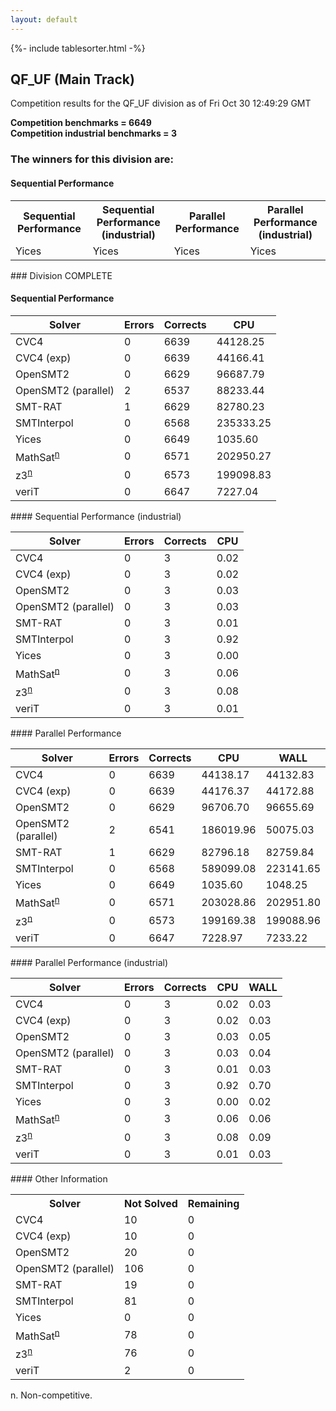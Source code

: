 ```yaml
---
layout: default
---
```

{%- include tablesorter.html -%}

##  QF_UF (Main Track)

Competition results for the QF_UF division as of Fri Oct 30 12:49:29 GMT

**Competition benchmarks = 6649** 
**<br/>Competition industrial benchmarks = 3** 

### The winners for this division are: 
#### Sequential Performance
<table>
<tr>
<th class="center">Sequential Performance</th>
<th class="center">Sequential Performance (industrial)</th>
<th class="center">Parallel Performance</th>
<th class="center">Parallel Performance (industrial)</th>
</tr>
<tr class="center">
<td>Yices</td>
<td>Yices</td>
<td>Yices</td>
<td>Yices</td>
</tr>
</table>
### Division COMPLETE
 




#### Sequential Performance
<table id="sequential" class="result sorted">
<thead>
<tr>
<th class="center">Solver</th><th class="center">Errors</th>
<th class="center">Corrects</th>
<th class="center">CPU</th>
</tr>
</thead>
<tr>
<td>CVC4</td>
<td class="right">0</td>
<td class="right">6639</td>
<td class="right">44128.25</td>
</tr>
<tr>
<td>CVC4 (exp)</td>
<td class="right">0</td>
<td class="right">6639</td>
<td class="right">44166.41</td>
</tr>
<tr>
<td>OpenSMT2</td>
<td class="right">0</td>
<td class="right">6629</td>
<td class="right">96687.79</td>
</tr>
<tr>
<td>OpenSMT2 (parallel)</td>
<td class="right">2</td>
<td class="right">6537</td>
<td class="right">88233.44</td>
</tr>
<tr>
<td>SMT-RAT</td>
<td class="right">1</td>
<td class="right">6629</td>
<td class="right">82780.23</td>
</tr>
<tr>
<td>SMTInterpol</td>
<td class="right">0</td>
<td class="right">6568</td>
<td class="right">235333.25</td>
</tr>
<tr>
<td>Yices</td>
<td class="right">0</td>
<td class="right">6649</td>
<td class="right">1035.60</td>
</tr>
<tr>
<td><span class="non-competing-grey">MathSat<sup><a href="#fn">n</a></sup></span></td>
<td class="right">0</td>
<td class="right">6571</td>
<td class="right">202950.27</td>
</tr>
<tr>
<td><span class="non-competing-grey">z3<sup><a href="#fn">n</a></sup></span></td>
<td class="right">0</td>
<td class="right">6573</td>
<td class="right">199098.83</td>
</tr>
<tr>
<td>veriT</td>
<td class="right">0</td>
<td class="right">6647</td>
<td class="right">7227.04</td>
</tr>
</table>
#### Sequential Performance (industrial)
<table id="sequentiali" class="result sorted">
<thead>
<tr>
<th class="center">Solver</th><th class="center">Errors</th>
<th class="center">Corrects</th>
<th class="center">CPU</th>
</tr>
</thead>
<tr>
<td>CVC4</td>
<td class="right">0</td>
<td class="right">3</td>
<td class="right">0.02</td>
</tr>
<tr>
<td>CVC4 (exp)</td>
<td class="right">0</td>
<td class="right">3</td>
<td class="right">0.02</td>
</tr>
<tr>
<td>OpenSMT2</td>
<td class="right">0</td>
<td class="right">3</td>
<td class="right">0.03</td>
</tr>
<tr>
<td>OpenSMT2 (parallel)</td>
<td class="right">0</td>
<td class="right">3</td>
<td class="right">0.03</td>
</tr>
<tr>
<td>SMT-RAT</td>
<td class="right">0</td>
<td class="right">3</td>
<td class="right">0.01</td>
</tr>
<tr>
<td>SMTInterpol</td>
<td class="right">0</td>
<td class="right">3</td>
<td class="right">0.92</td>
</tr>
<tr>
<td>Yices</td>
<td class="right">0</td>
<td class="right">3</td>
<td class="right">0.00</td>
</tr>
<tr>
<td><span class="non-competing-grey">MathSat<sup><a href="#fn">n</a></sup></span></td>
<td class="right">0</td>
<td class="right">3</td>
<td class="right">0.06</td>
</tr>
<tr>
<td><span class="non-competing-grey">z3<sup><a href="#fn">n</a></sup></span></td>
<td class="right">0</td>
<td class="right">3</td>
<td class="right">0.08</td>
</tr>
<tr>
<td>veriT</td>
<td class="right">0</td>
<td class="right">3</td>
<td class="right">0.01</td>
</tr>
</table>
#### Parallel Performance
<table id="parallel" class="result sorted">
<thead>
<tr>
<th class="center">Solver</th><th class="center">Errors</th>
<th class="center">Corrects</th>
<th class="center">CPU</th>
<th class="center">WALL</th>
</tr>
</thead>
<tr>
<td>CVC4</td>
<td class="right">0</td>
<td class="right">6639</td>
<td class="right">44138.17</td>
<td class="right">44132.83</td>
</tr>
<tr>
<td>CVC4 (exp)</td>
<td class="right">0</td>
<td class="right">6639</td>
<td class="right">44176.37</td>
<td class="right">44172.88</td>
</tr>
<tr>
<td>OpenSMT2</td>
<td class="right">0</td>
<td class="right">6629</td>
<td class="right">96706.70</td>
<td class="right">96655.69</td>
</tr>
<tr>
<td>OpenSMT2 (parallel)</td>
<td class="right">2</td>
<td class="right">6541</td>
<td class="right">186019.96</td>
<td class="right">50075.03</td>
</tr>
<tr>
<td>SMT-RAT</td>
<td class="right">1</td>
<td class="right">6629</td>
<td class="right">82796.18</td>
<td class="right">82759.84</td>
</tr>
<tr>
<td>SMTInterpol</td>
<td class="right">0</td>
<td class="right">6568</td>
<td class="right">589099.08</td>
<td class="right">223141.65</td>
</tr>
<tr>
<td>Yices</td>
<td class="right">0</td>
<td class="right">6649</td>
<td class="right">1035.60</td>
<td class="right">1048.25</td>
</tr>
<tr>
<td><span class="non-competing-grey">MathSat<sup><a href="#fn">n</a></sup></span></td>
<td class="right">0</td>
<td class="right">6571</td>
<td class="right">203028.86</td>
<td class="right">202951.80</td>
</tr>
<tr>
<td><span class="non-competing-grey">z3<sup><a href="#fn">n</a></sup></span></td>
<td class="right">0</td>
<td class="right">6573</td>
<td class="right">199169.38</td>
<td class="right">199088.96</td>
</tr>
<tr>
<td>veriT</td>
<td class="right">0</td>
<td class="right">6647</td>
<td class="right">7228.97</td>
<td class="right">7233.22</td>
</tr>

</table>
#### Parallel Performance (industrial)
<table id="paralleli" class="result sorted">
<thead>
<tr>
<th class="center">Solver</th><th class="center">Errors</th>
<th class="center">Corrects</th>
<th class="center">CPU</th>
<th class="center">WALL</th>
</tr>
</thead>
<tr>
<td>CVC4</td>
<td class="right">0</td>
<td class="right">3</td>
<td class="right">0.02</td>
<td class="right">0.03</td>
</tr>
<tr>
<td>CVC4 (exp)</td>
<td class="right">0</td>
<td class="right">3</td>
<td class="right">0.02</td>
<td class="right">0.03</td>
</tr>
<tr>
<td>OpenSMT2</td>
<td class="right">0</td>
<td class="right">3</td>
<td class="right">0.03</td>
<td class="right">0.05</td>
</tr>
<tr>
<td>OpenSMT2 (parallel)</td>
<td class="right">0</td>
<td class="right">3</td>
<td class="right">0.03</td>
<td class="right">0.04</td>
</tr>
<tr>
<td>SMT-RAT</td>
<td class="right">0</td>
<td class="right">3</td>
<td class="right">0.01</td>
<td class="right">0.03</td>
</tr>
<tr>
<td>SMTInterpol</td>
<td class="right">0</td>
<td class="right">3</td>
<td class="right">0.92</td>
<td class="right">0.70</td>
</tr>
<tr>
<td>Yices</td>
<td class="right">0</td>
<td class="right">3</td>
<td class="right">0.00</td>
<td class="right">0.02</td>
</tr>
<tr>
<td><span class="non-competing-grey">MathSat<sup><a href="#fn">n</a></sup></span></td>
<td class="right">0</td>
<td class="right">3</td>
<td class="right">0.06</td>
<td class="right">0.06</td>
</tr>
<tr>
<td><span class="non-competing-grey">z3<sup><a href="#fn">n</a></sup></span></td>
<td class="right">0</td>
<td class="right">3</td>
<td class="right">0.08</td>
<td class="right">0.09</td>
</tr>
<tr>
<td>veriT</td>
<td class="right">0</td>
<td class="right">3</td>
<td class="right">0.01</td>
<td class="right">0.03</td>
</tr>

</table>
#### Other Information
<table>
<tr>
<th class="center">Solver</th>
<th class="center">Not Solved</th>
<th class="center">Remaining</th>
</tr>
<tr>
<td>CVC4</td>
<td class="right">10</td>
<td class="right">0</td>
</tr>
<tr>
<td>CVC4 (exp)</td>
<td class="right">10</td>
<td class="right">0</td>
</tr>
<tr>
<td>OpenSMT2</td>
<td class="right">20</td>
<td class="right">0</td>
</tr>
<tr>
<td>OpenSMT2 (parallel)</td>
<td class="right">106</td>
<td class="right">0</td>
</tr>
<tr>
<td>SMT-RAT</td>
<td class="right">19</td>
<td class="right">0</td>
</tr>
<tr>
<td>SMTInterpol</td>
<td class="right">81</td>
<td class="right">0</td>
</tr>
<tr>
<td>Yices</td>
<td class="right">0</td>
<td class="right">0</td>
</tr>
<tr>
<td><span class="non-competing-grey">MathSat<sup><a href="#fn">n</a></sup></span></td>
<td class="right">78</td>
<td class="right">0</td>
</tr>
<tr>
<td><span class="non-competing-grey">z3<sup><a href="#fn">n</a></sup></span></td>
<td class="right">76</td>
<td class="right">0</td>
</tr>
<tr>
<td>veriT</td>
<td class="right">2</td>
<td class="right">0</td>
</tr>
</table>

<span id="fn"> n. Non-competitive.</span>
